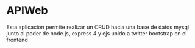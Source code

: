 APIWeb
======

Esta aplicacion permite realizar un CRUD hacia una base de datos mysql junto al poder de node.js, express 4 y ejs unido a twitter bootstrap en el frontend

